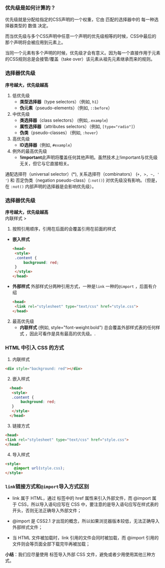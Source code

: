 ### 优先级是如何计算的？

优先级就是分配给指定的CSS声明的一个权重，它由 匹配的选择器中的 每一种选择器类型的 数值 决定。

而当优先级与多个CSS声明中任意一个声明的优先级相等的时候，CSS中最后的那个声明将会被应用到元素上。

当同一个元素有多个声明的时候，优先级才会有意义。因为每一个直接作用于元素的CSS规则总是会接管/覆盖（take over）该元素从祖先元素继承而来的规则。

### 选择器优先级

**序号越大，优先级越高**

1. 低优先级
   * **类型选择器**（type selectors）（例如, `h1`）
   * **伪元素**（pseudo-elements）（例如, `::before`）
2. 中优先级
   * **类选择器**（class selectors） \(例如,`.example`\)
   * **属性选择器**（attributes selectors）（例如, `[type="radio"]`）
   * **伪类**（pseudo-classes）（例如, `:hover`）
3. 高优先级
   * **ID选择器**（例如, `#example`）
4. 例外的最高优先级
   * **!important**此声明将覆盖任何其他声明。虽然技术上!important与优先级无关，但它与它直接相关。

通配选择符（universal selector）\(\*\), 关系选择符（combinators） \(`+, >, ~, ' '`\)  和 否定伪类（negation pseudo-class）\(`:not()`\) 对优先级没有影响。（但是，在 `:not()` 内部声明的选择器是会影响优先级）。

### 选择器优先级

**序号越大，优先级越高**  
内联样式 &gt;   
1. 按照引用顺序，引用在后面的会覆盖引用在前面的样式

* **嵌入样式**

  ```html
  <head>
   <style>
   .content {
       background: red;
   }
   </style>
  </head>
  ```

* **外部样式** 外部样式分两种引用方式，一种是`link` 一种的`@import` ，后面有介绍

  ```html
  <head>
   <link rel="stylesheet" type="text/css" href="style.css">
  </head>
  ```
2. 最高优先级
   * **内联样式** \(例如, style="font-weight:bold"\) 总会覆盖外部样式表的任何样式 ，因此可看作是具有最高的优先级。.

### HTML 中引入 CSS 的方式

1. 内联样式


```html
<div style="background: red"></div>
```


2. 嵌入样式
```html
  <head>
   <style>
   .content {
       background: red;
   }
   </style>
  </head>
```


3. 链接方式
```html
<head>
<link rel="stylesheet" type="text/css" href="style.css">
</head>
```
4. 导入样式


```html
<style>
    @import url(style.css);
</style>
```
### `link`链接方式和`@import`导入方式区别

* link 属于 HTML，通过 <link> 标签中的 href 属性来引入外部文件，而 @import 属于 CSS，所以导入语句应写在 CSS 中，要注意的是导入语句应写在样式表的开头，否则无法正确导入外部文件；

* @import 是 CSS2.1 才出现的概念，所以如果浏览器版本较低，无法正确导入外部样式文件；

* 当 HTML 文件被加载时，link 引用的文件会同时被加载，而 @import 引用的文件则会等页面全部下载完毕再被加载；

**小结**：我们应尽量使用 <link> 标签导入外部 CSS 文件，避免或者少用使用其他三种方式。



